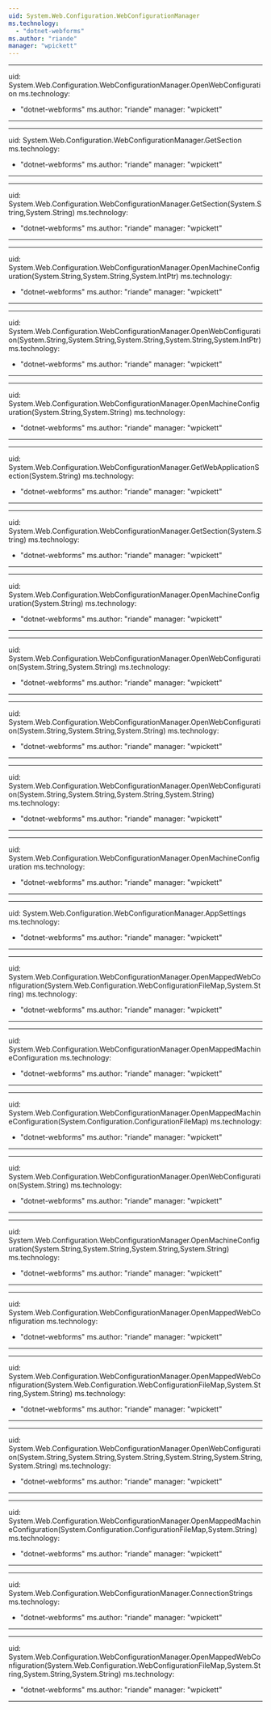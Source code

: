 ```yaml
---
uid: System.Web.Configuration.WebConfigurationManager
ms.technology: 
  - "dotnet-webforms"
ms.author: "riande"
manager: "wpickett"
---
```


---
uid: System.Web.Configuration.WebConfigurationManager.OpenWebConfiguration
ms.technology: 
  - "dotnet-webforms"
ms.author: "riande"
manager: "wpickett"
---

---
uid: System.Web.Configuration.WebConfigurationManager.GetSection
ms.technology: 
  - "dotnet-webforms"
ms.author: "riande"
manager: "wpickett"
---

---
uid: System.Web.Configuration.WebConfigurationManager.GetSection(System.String,System.String)
ms.technology: 
  - "dotnet-webforms"
ms.author: "riande"
manager: "wpickett"
---

---
uid: System.Web.Configuration.WebConfigurationManager.OpenMachineConfiguration(System.String,System.String,System.IntPtr)
ms.technology: 
  - "dotnet-webforms"
ms.author: "riande"
manager: "wpickett"
---

---
uid: System.Web.Configuration.WebConfigurationManager.OpenWebConfiguration(System.String,System.String,System.String,System.String,System.IntPtr)
ms.technology: 
  - "dotnet-webforms"
ms.author: "riande"
manager: "wpickett"
---

---
uid: System.Web.Configuration.WebConfigurationManager.OpenMachineConfiguration(System.String,System.String)
ms.technology: 
  - "dotnet-webforms"
ms.author: "riande"
manager: "wpickett"
---

---
uid: System.Web.Configuration.WebConfigurationManager.GetWebApplicationSection(System.String)
ms.technology: 
  - "dotnet-webforms"
ms.author: "riande"
manager: "wpickett"
---

---
uid: System.Web.Configuration.WebConfigurationManager.GetSection(System.String)
ms.technology: 
  - "dotnet-webforms"
ms.author: "riande"
manager: "wpickett"
---

---
uid: System.Web.Configuration.WebConfigurationManager.OpenMachineConfiguration(System.String)
ms.technology: 
  - "dotnet-webforms"
ms.author: "riande"
manager: "wpickett"
---

---
uid: System.Web.Configuration.WebConfigurationManager.OpenWebConfiguration(System.String,System.String)
ms.technology: 
  - "dotnet-webforms"
ms.author: "riande"
manager: "wpickett"
---

---
uid: System.Web.Configuration.WebConfigurationManager.OpenWebConfiguration(System.String,System.String,System.String)
ms.technology: 
  - "dotnet-webforms"
ms.author: "riande"
manager: "wpickett"
---

---
uid: System.Web.Configuration.WebConfigurationManager.OpenWebConfiguration(System.String,System.String,System.String,System.String)
ms.technology: 
  - "dotnet-webforms"
ms.author: "riande"
manager: "wpickett"
---

---
uid: System.Web.Configuration.WebConfigurationManager.OpenMachineConfiguration
ms.technology: 
  - "dotnet-webforms"
ms.author: "riande"
manager: "wpickett"
---

---
uid: System.Web.Configuration.WebConfigurationManager.AppSettings
ms.technology: 
  - "dotnet-webforms"
ms.author: "riande"
manager: "wpickett"
---

---
uid: System.Web.Configuration.WebConfigurationManager.OpenMappedWebConfiguration(System.Web.Configuration.WebConfigurationFileMap,System.String)
ms.technology: 
  - "dotnet-webforms"
ms.author: "riande"
manager: "wpickett"
---

---
uid: System.Web.Configuration.WebConfigurationManager.OpenMappedMachineConfiguration
ms.technology: 
  - "dotnet-webforms"
ms.author: "riande"
manager: "wpickett"
---

---
uid: System.Web.Configuration.WebConfigurationManager.OpenMappedMachineConfiguration(System.Configuration.ConfigurationFileMap)
ms.technology: 
  - "dotnet-webforms"
ms.author: "riande"
manager: "wpickett"
---

---
uid: System.Web.Configuration.WebConfigurationManager.OpenWebConfiguration(System.String)
ms.technology: 
  - "dotnet-webforms"
ms.author: "riande"
manager: "wpickett"
---

---
uid: System.Web.Configuration.WebConfigurationManager.OpenMachineConfiguration(System.String,System.String,System.String,System.String)
ms.technology: 
  - "dotnet-webforms"
ms.author: "riande"
manager: "wpickett"
---

---
uid: System.Web.Configuration.WebConfigurationManager.OpenMappedWebConfiguration
ms.technology: 
  - "dotnet-webforms"
ms.author: "riande"
manager: "wpickett"
---

---
uid: System.Web.Configuration.WebConfigurationManager.OpenMappedWebConfiguration(System.Web.Configuration.WebConfigurationFileMap,System.String,System.String)
ms.technology: 
  - "dotnet-webforms"
ms.author: "riande"
manager: "wpickett"
---

---
uid: System.Web.Configuration.WebConfigurationManager.OpenWebConfiguration(System.String,System.String,System.String,System.String,System.String,System.String)
ms.technology: 
  - "dotnet-webforms"
ms.author: "riande"
manager: "wpickett"
---

---
uid: System.Web.Configuration.WebConfigurationManager.OpenMappedMachineConfiguration(System.Configuration.ConfigurationFileMap,System.String)
ms.technology: 
  - "dotnet-webforms"
ms.author: "riande"
manager: "wpickett"
---

---
uid: System.Web.Configuration.WebConfigurationManager.ConnectionStrings
ms.technology: 
  - "dotnet-webforms"
ms.author: "riande"
manager: "wpickett"
---

---
uid: System.Web.Configuration.WebConfigurationManager.OpenMappedWebConfiguration(System.Web.Configuration.WebConfigurationFileMap,System.String,System.String,System.String)
ms.technology: 
  - "dotnet-webforms"
ms.author: "riande"
manager: "wpickett"
---

